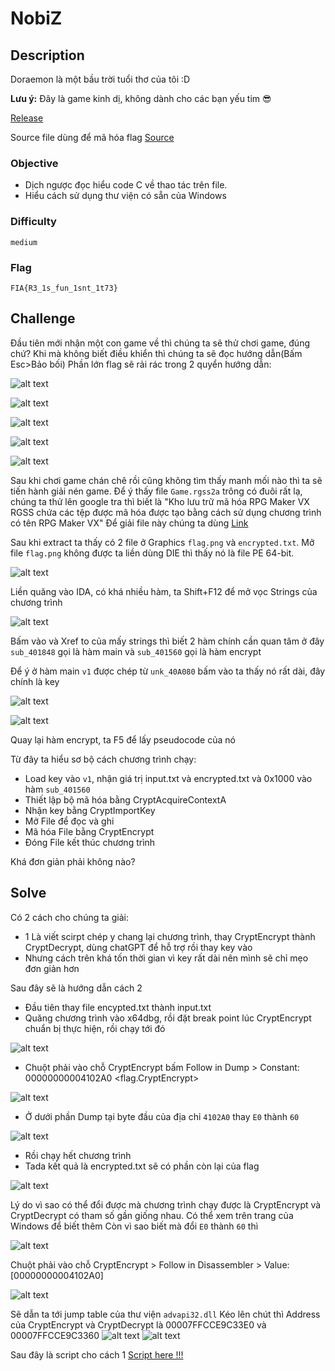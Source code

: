 # NobiZ


## Description

Doraemon là một bầu trời tuổi thơ của tôi :D

  **Lưu ý:** Đây là game kinh dị, không dành cho các bạn yếu tim 😎

[Release](https://github.com/FIA-FPT-Information-Assurance-Club/2024-Technical-Entrance-Test/tree/main/reverse/NobiZ/dist)

Source file dùng để mã hóa flag
[Source](https://github.com/FIA-FPT-Information-Assurance-Club/2024-Technical-Entrance-Test/tree/main/reverse/NobiZ/source/encryption.cpp)

### Objective

- Dịch ngược đọc hiểu code C về thao tác trên file.
- Hiểu cách sử dụng thư viện có sẵn của Windows

### Difficulty

`medium`

### Flag

`FIA{R3_1s_fun_1snt_1t73}`

## Challenge

Đầu tiên mới nhận một con game về thì chúng ta sẽ thử chơi game, đúng chứ?
Khi mà không biết điều khiển thì chúng ta sẽ đọc hướng dẫn(Bấm Esc>Bảo bối)
Phần lớn flag sẽ rải rác trong 2 quyển hướng dẫn:

![alt text](asset/images/1.png)

![alt text](asset/images/2.png)

![alt text](asset/images/3.png)

![alt text](asset/images/4.png)

![alt text](asset/images/5.png)

Sau khi chơi game chán chê rồi cũng không tìm thấy manh mối nào thì ta sẽ tiến hành giải nén game.
Để ý thấy file `Game.rgss2a` trông có đuôi rất lạ, chúng ta thử lên google tra thì biết là "Kho lưu trữ mã hóa RPG Maker VX RGSS chứa các tệp được mã hóa được tạo bằng cách sử dụng chương trình có tên RPG Maker VX"
Để giải file này chúng ta dùng [Link](https://wiki.rpgmaker.es/ayuda/utilidades/rpg-maker-xp-vx-vx-ace-decrypter)

Sau khi extract ta thấy có 2 file ở Graphics `flag.png` và `encrypted.txt`.
Mở file `flag.png` không được ta liền dùng DIE thì thấy nó là file PE 64-bit.

![alt text](asset/images/6.png)

Liền quăng vào IDA, có khá nhiều hàm, ta Shift+F12 để mở vọc Strings của chương trình

![alt text](asset/images/7.png)

Bấm vào và Xref to của mấy strings thì biết 2 hàm chính cần quan tâm ở đây `sub_401848` gọi là hàm main và `sub_401560` gọi là hàm encrypt

Để ý ở hàm main `v1` được chép từ `unk_40A080` bấm vào ta thấy nó rất dài, đây chính là key

![alt text](asset/images/8.png)

![alt text](asset/images/9.png)

Quay lại hàm encrypt, ta F5 để lấy pseudocode của nó

Từ đây ta hiểu sơ bộ cách chương trình chạy:
- Load key vào `v1`, nhận giá trị input.txt và encrypted.txt và 0x1000 vào hàm `sub_401560`
- Thiết lập bộ mã hóa bằng CryptAcquireContextA
- Nhận key bằng CryptImportKey
- Mở File để đọc và ghi
- Mã hóa File bằng CryptEncrypt
- Đóng File kết thúc chương trình

Khá đơn giản phải không nào?


## Solve

Có 2 cách cho chúng ta giải:
- 1 Là viết scirpt chép y chang lại chương trình, thay CryptEncrypt thành CryptDecrypt, dùng chatGPT để hỗ trợ rồi thay key vào
- Nhưng cách trên khá tốn thời gian vì key rất dài nên mình sẽ chỉ mẹo đơn giản hơn

Sau đây sẽ là hướng dẫn cách 2
+ Đầu tiên thay file encypted.txt thành input.txt
+ Quăng chương trình vào x64dbg, rồi đặt break point lúc CryptEncrypt chuẩn bị thực hiện, rồi chạy tới đó

![alt text](asset/images/10.png)

+ Chuột phải vào chỗ CryptEncrypt bấm Follow in Dump > Constant: 00000000004102A0 <flag.CryptEncrypt>

![alt text](asset/images/11.png)

+ Ở dưới phần Dump tại byte đầu của địa chỉ `4102A0` thay `E0` thành `60`

![alt text](asset/images/12.png)

+ Rồi chạy hết chương trình
+ Tada kết quả là encrypted.txt sẽ có phần còn lại của flag

![alt text](asset/images/13.png)

Lý do vì sao có thể đổi được mà chương trình chạy được là CryptEncrypt và CryptDecrypt có tham số gần giống nhau.
Có thể xem trên trang của Windows để biết thêm
Còn vì sao biết mà đổi `E0` thành `60` thì

![alt text](asset/images/10.png)

Chuột phải vào chỗ CryptEncrypt > Follow in Disassembler > Value: [00000000004102A0]

![alt text](asset/images/11-e.png)

Sẽ dẫn ta tới jump table của thư viện `advapi32.dll`
Kéo lên chút thì Address của CryptEncrypt và CryptDecrypt là 00007FFCCE9C33E0 và 00007FFCCE9C3360
![alt text](asset/images/12-e.png)
![alt text](asset/images/13-e.png)


Sau đây là script cho cách 1
[Script here !!!](https://github.com/FIA-FPT-Information-Assurance-Club/2024-Technical-Entrance-Test/tree/main/reverse/NobiZ/source/decryption.cpp)